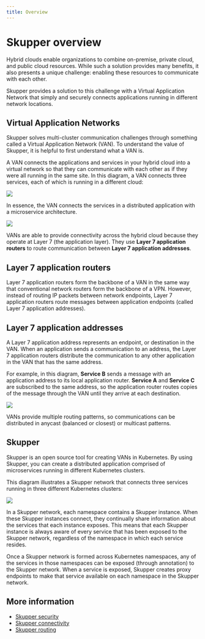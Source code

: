 ```yaml
---
title: Overview
---
```


# Skupper overview

Hybrid clouds enable organizations to combine on-premise, private
cloud, and public cloud resources. While such a solution provides many
benefits, it also presents a unique challenge: enabling these
resources to communicate with each other.

Skupper provides a solution to this challenge with a Virtual
Application Network that simply and securely connects applications
running in different network locations.

## Virtual Application Networks

Skupper solves multi-cluster communication challenges through
something called a Virtual Application Network (VAN). To understand
the value of Skupper, it is helpful to first understand what a VAN is.

A VAN connects the applications and services in your hybrid cloud into
a virtual network so that they can communicate with each other as if
they were all running in the same site. In this diagram, a VAN
connects three services, each of which is running in a different
cloud:

<img class="diagram" src="{{site_url}}/images/overview-clouds.png"/>

In essence, the VAN connects the services in a distributed application
with a microservice architecture.

<img class="diagram" src="{{site_url}}/images/overview-application.png"/>

VANs are able to provide connectivity across the hybrid cloud because
they operate at Layer 7 (the application layer). They use **Layer 7
application routers** to route communication between **Layer 7 application
addresses**.

## Layer 7 application routers

Layer 7 application routers form the backbone of a VAN in the same way
that conventional network routers form the backbone of a VPN. However,
instead of routing IP packets between network endpoints, Layer 7
application routers route messages between application endpoints
(called Layer 7 application addresses).

## Layer 7 application addresses

A Layer 7 application address represents an endpoint, or destination
in the VAN. When an application sends a communication to an address,
the Layer 7 application routers distribute the communication to any
other application in the VAN that has the same address.

For example, in this diagram, **Service B** sends a message with an
application address to its local application router. **Service A** and
**Service C** are subscribed to the same address, so the application
router routes copies of the message through the VAN until they arrive
at each destination.

<img class="diagram" src="{{site_url}}/images/overview-routers.png"/>

VANs provide multiple routing patterns, so communications can be
distributed in anycast (balanced or closest) or multicast patterns.

## Skupper

Skupper is an open source tool for creating VANs in Kubernetes. By
using Skupper, you can create a distributed application comprised of
microservices running in different Kubernetes clusters.

This diagram illustrates a Skupper network that connects three
services running in three different Kubernetes clusters:

<img class="diagram" src="{{site_url}}/images/overview-clusters.png"/>

In a Skupper network, each namespace contains a Skupper instance. When
these Skupper instances connect, they continually share information
about the services that each instance exposes. This means that each
Skupper instance is always aware of every service that has been
exposed to the Skupper network, regardless of the namespace in which
each service resides.

Once a Skupper network is formed across Kubernetes namespaces, any of
the services in those namespaces can be exposed (through annotation)
to the Skupper network. When a service is exposed, Skupper creates
proxy endpoints to make that service available on each namespace in
the Skupper network.

## More information

 - [Skupper security](security.html)
 - [Skupper connectivity](connectivity.html)
 - [Skupper routing](routing.html)
